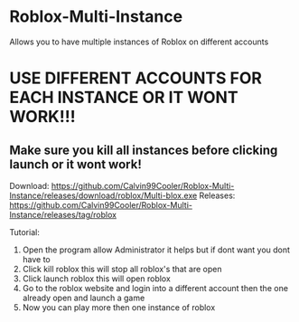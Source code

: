 # Roblox-Multi-Instance
Allows you to have multiple instances of Roblox on different accounts

# USE DIFFERENT ACCOUNTS FOR EACH INSTANCE OR IT WONT WORK!!!

## Make sure you kill all instances before clicking launch or it wont work!

Download: https://github.com/Calvin99Cooler/Roblox-Multi-Instance/releases/download/roblox/Multi-blox.exe
Releases: https://github.com/Calvin99Cooler/Roblox-Multi-Instance/releases/tag/roblox

Tutorial:
1. Open the program allow Administrator it helps but if dont want you dont have to
2. Click kill roblox this will stop all roblox's that are open
3. Click launch roblox this will open roblox
4. Go to the roblox website and login into a different account then the one already open and launch a game
5. Now you can play more then one instance of roblox
